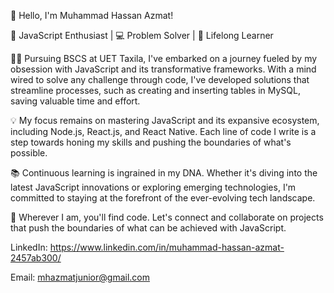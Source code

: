 👋 Hello, I'm Muhammad Hassan Azmat!

🚀 JavaScript Enthusiast | 💻 Problem Solver | 🌱 Lifelong Learner

👨‍💻 Pursuing BSCS at UET Taxila, I've embarked on a journey fueled by my obsession with JavaScript and its transformative frameworks. With a mind wired to solve any challenge through code, I've developed solutions that streamline processes, such as creating and inserting tables in MySQL, saving valuable time and effort.

💡 My focus remains on mastering JavaScript and its expansive ecosystem, including Node.js, React.js, and React Native. Each line of code I write is a step towards honing my skills and pushing the boundaries of what's possible.

📚 Continuous learning is ingrained in my DNA. Whether it's diving into the latest JavaScript innovations or exploring emerging technologies, I'm committed to staying at the forefront of the ever-evolving tech landscape.

💬 Wherever I am, you'll find code. Let's connect and collaborate on projects that push the boundaries of what can be achieved with JavaScript.

LinkedIn: https://www.linkedin.com/in/muhammad-hassan-azmat-2457ab300/

Email: mhazmatjunior@gmail.com
